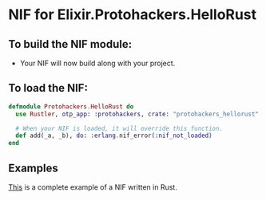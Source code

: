 # NIF for Elixir.Protohackers.HelloRust

## To build the NIF module:

- Your NIF will now build along with your project.

## To load the NIF:

```elixir
defmodule Protohackers.HelloRust do
  use Rustler, otp_app: :protohackers, crate: "protohackers_hellorust"

  # When your NIF is loaded, it will override this function.
  def add(_a, _b), do: :erlang.nif_error(:nif_not_loaded)
end
```

## Examples

[This](https://github.com/rusterlium/NifIo) is a complete example of a NIF written in Rust.
